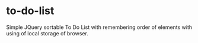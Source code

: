 # to-do-list
Simple JQuery sortable To Do List with remembering order of elements with using of local storage of browser.
